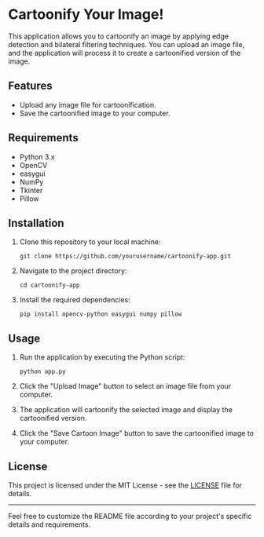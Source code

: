 
# Cartoonify Your Image!

This application allows you to cartoonify an image by applying edge detection and bilateral filtering techniques. You can upload an image file, and the application will process it to create a cartoonified version of the image.

## Features

- Upload any image file for cartoonification.
- Save the cartoonified image to your computer.

## Requirements

- Python 3.x
- OpenCV
- easygui
- NumPy
- Tkinter
- Pillow

## Installation

1. Clone this repository to your local machine:

   ```
   git clone https://github.com/yourusername/cartoonify-app.git
   ```

2. Navigate to the project directory:

   ```
   cd cartoonify-app
   ```

3. Install the required dependencies:

   ```
   pip install opencv-python easygui numpy pillow
   ```

## Usage

1. Run the application by executing the Python script:

   ```
   python app.py
   ```

2. Click the "Upload Image" button to select an image file from your computer.
3. The application will cartoonify the selected image and display the cartoonified version.
4. Click the "Save Cartoon Image" button to save the cartoonified image to your computer.

## License

This project is licensed under the MIT License - see the [LICENSE](LICENSE) file for details.

---

Feel free to customize the README file according to your project's specific details and requirements.
